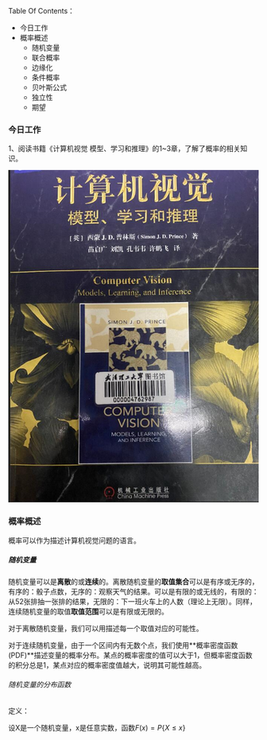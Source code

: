 Table Of Contents：

+ 今日工作
+ 概率概述
  + 随机变量
  + 联合概率
  + 边缘化
  + 条件概率
  + 贝叶斯公式
  + 独立性
  + 期望



### 今日工作

1、阅读书籍《计算机视觉 模型、学习和推理》的1~3章，了解了概率的相关知识。

![](https://github.com/fantasy995/ComputerVision/blob/main/images/IMG_0164.JPG?raw=true)

### 概率概述

概率可以作为描述计算机视觉问题的语言。

##### 随机变量

随机变量可以是**离散**的或**连续**的。离散随机变量的**取值集合**可以是有序或无序的，有序的：骰子点数，无序的：观察天气的结果。可以是有限的或无线的，有限的：从52张排抽一张排的结果，无限的：下一班火车上的人数（理论上无限）。同样，连续随机变量的取值**取值范围**可以是有限或无限的。

对于离散随机变量，我们可以用描述每一个取值对应的可能性。

对于连续随机变量，由于一个区间内有无数个点，我们使用**概率密度函数(PDF)**描述变量的概率分布。某点的概率密度的值可以大于1，但概率密度函数的积分总是1，某点对应的概率密度值越大，说明其可能性越高。

###### 随机变量的分布函数

定义：

设X是一个随机变量，x是任意实数，函数$F(x)=P\{X \leqslant x\}$

